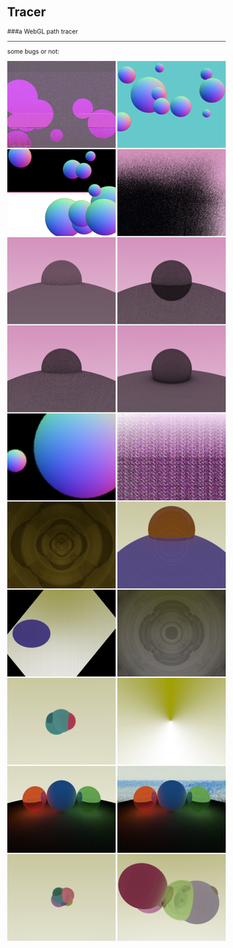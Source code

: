 # Tracer

###a WebGL path tracer

---

some bugs or not:

<img src="./bugs/1.png" width="250" height="200">
<img src="./bugs/2.png" width="250" height="200">
<img src="./bugs/3.png" width="250" height="200">
<img src="./bugs/4.png" width="250" height="200">
<img src="./bugs/5.png" width="250" height="200">
<img src="./bugs/6.png" width="250" height="200">
<img src="./bugs/7.png" width="250" height="200">
<img src="./bugs/8.png" width="250" height="200">
<img src="./bugs/9.png" width="250" height="200">
<img src="./bugs/10.png" width="250" height="200">
<img src="./bugs/11.png" width="250" height="200">
<img src="./bugs/12.png" width="250" height="200">
<img src="./bugs/13.png" width="250" height="200">
<img src="./bugs/14.png" width="250" height="200">
<img src="./bugs/15.png" width="250" height="200">
<img src="./bugs/16.png" width="250" height="200">
<img src="./bugs/17.png" width="250" height="200">
<img src="./bugs/18.png" width="250" height="200">
<img src="./bugs/19.png" width="250" height="200">
<img src="./bugs/20.png" width="250" height="200">

